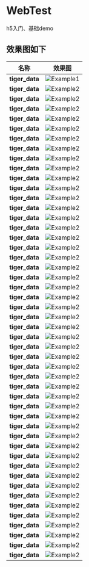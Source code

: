# WebTest
h5入门、基础demo

## 效果图如下
| 名称       | 效果图     |
| ---------------| -----------|
| __tiger_data__ |  ![Example1](WebContent/pic/css0.png) |
| __tiger_data__ |  ![Example2](WebContent/pic/css1.png) |
| __tiger_data__ |  ![Example2](WebContent/pic/css3_border3_image.png)|
| __tiger_data__ |  ![Example2](WebContent/pic/css_align.png)|
| __tiger_data__ |  ![Example2](WebContent/pic/css_bg0.png) |
| __tiger_data__ |  ![Example2](WebContent/pic/css_bg1.png) |
| __tiger_data__ | ![Example2](WebContent/pic/css_bg2.png)|
| __tiger_data__ | ![Example2](WebContent/pic/css_bg3.png)|
| __tiger_data__ | ![Example2](WebContent/pic/css_bg4.png)|
| __tiger_data__ | ![Example2](WebContent/pic/css_bg5.png)|
| __tiger_data__ | ![Example2](WebContent/pic/css_bg6.png)|
| __tiger_data__ | ![Example2](WebContent/pic/css_bg7.png)|
| __tiger_data__ | ![Example2](WebContent/pic/css_border1.png)|
| __tiger_data__ | ![Example2](WebContent/pic/css_border2.png)|
| __tiger_data__ | ![Example2](WebContent/pic/css_border3.png)|
| __tiger_data__ | ![Example2](WebContent/pic/css_font.png)|
| __tiger_data__ | ![Example2](WebContent/pic/css_gallery.png)|
| __tiger_data__ | ![Example2](WebContent/pic/css_link1.png)|
| __tiger_data__ | ![Example2](WebContent/pic/css_link2.png)|
| __tiger_data__ | ![Example2](WebContent/pic/css_link3.png)|
| __tiger_data__ | ![Example2](WebContent/pic/css_list1.png)|
| __tiger_data__ | ![Example2](WebContent/pic/css_list2.png)|
| __tiger_data__ | ![Example2](WebContent/pic/css_list3.png)|
| __tiger_data__ | ![Example2](WebContent/pic/css_list4.png)|
| __tiger_data__ | ![Example2](WebContent/pic/css_navibar1.png)|
| __tiger_data__ | ![Example2](WebContent/pic/css_navibar2.png)|
| __tiger_data__ | ![Example2](WebContent/pic/css_opacity.png)|
| __tiger_data__ | ![Example2](WebContent/pic/css_outline1.png)|
| __tiger_data__ | ![Example2](WebContent/pic/css_outline2.png)|
| __tiger_data__ | ![Example2](WebContent/pic/css_position1.png)|
| __tiger_data__ | ![Example2](WebContent/pic/css_position2.png)|
| __tiger_data__ | ![Example2](WebContent/pic/css_position3.png)|
| __tiger_data__ | ![Example2](WebContent/pic/css_position4.png)|
| __tiger_data__ | ![Example2](WebContent/pic/css_pseudo.png)|
| __tiger_data__ | ![Example2](WebContent/pic/css_pseudo1.png)|
| __tiger_data__ | ![Example2](WebContent/pic/css_selecter1.png)|
| __tiger_data__ | ![Example2](WebContent/pic/css_selecter2.png)|
| __tiger_data__ | ![Example2](WebContent/pic/css_table1.png)|
| __tiger_data__ | ![Example2](WebContent/pic/css_table2.png)|
| __tiger_data__ | ![Example2](WebContent/pic/css_table3.png)|
| __tiger_data__ | ![Example2](WebContent/pic/css_text.png)|
| __tiger_data__ | ![Example2](WebContent/pic/css_text1.png)|
| __tiger_data__ | ![Example2](WebContent/pic/css_text2.png)|
| __tiger_data__ |![Example2](WebContent/pic/css_text3.png)|
| __tiger_data__ |![Example2](WebContent/pic/css_text4.png)|
| __tiger_data__ |![Example2](WebContent/pic/css_text5.png)|
| __tiger_data__ |![Example2](WebContent/pic/css_text6.png)|
| __tiger_data__ |![Example2](WebContent/pic/css_text7.png)|
| __tiger_data__ |![Example2](WebContent/pic/css_text8.png)|
